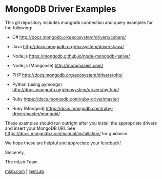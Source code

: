 # MongoDB Driver Examples

This git repository includes mongodb connection and query examples
for the following:

- C# http://docs.mongodb.org/ecosystem/drivers/csharp/

- Java http://docs.mongodb.org/ecosystem/drivers/java/

- Node.js https://mongodb.github.io/node-mongodb-native/

- Node.js (Mongoose) http://mongoosejs.com/

- PHP http://docs.mongodb.org/ecosystem/drivers/php/

- Python (using pymongo) http://docs.mongodb.org/ecosystem/drivers/python/

- Ruby https://docs.mongodb.com/ruby-driver/master/

- Ruby (Mongoid) https://docs.mongodb.com/ruby-driver/master/mongoid/


These examples should run outright after you install the appropriate
drivers and insert your MongoDB URI. See
https://docs.mongodb.com/manual/installation/ for guidance.

We hope these are helpful and appreciate your feedback!

Sincerely,

The mLab Team

[mlab.com](http://www.mlab.com) | [@mLab](https://twitter.com/mlab)
